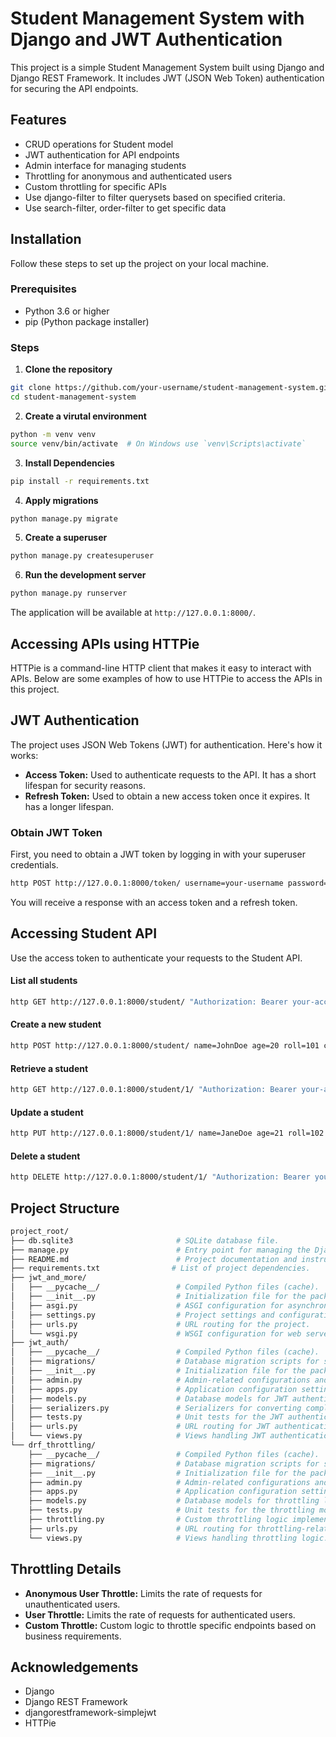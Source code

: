 # Student Management System with Django and JWT Authentication

This project is a simple Student Management System built using Django and Django REST Framework. It includes JWT (JSON Web Token) authentication for securing the API endpoints.

## Features

- CRUD operations for Student model
- JWT authentication for API endpoints
- Admin interface for managing students
- Throttling for anonymous and authenticated users
- Custom throttling for specific APIs
- Use django-filter to filter querysets based on specified criteria.
- Use search-filter, order-filter to get specific data

## Installation

Follow these steps to set up the project on your local machine.

### Prerequisites

- Python 3.6 or higher
- pip (Python package installer)

### Steps

1. **Clone the repository**

```bash
git clone https://github.com/your-username/student-management-system.git
cd student-management-system
```

2. **Create a virutal environment**

```bash
python -m venv venv
source venv/bin/activate  # On Windows use `venv\Scripts\activate`
```

3. **Install Dependencies**

```bash
pip install -r requirements.txt
```

4. **Apply migrations**

```bash
python manage.py migrate
```

5. **Create a superuser**

```bash
python manage.py createsuperuser
```

6. **Run the development server**

```bash
python manage.py runserver
```

The application will be available at `http://127.0.0.1:8000/`.

## Accessing APIs using HTTPie

HTTPie is a command-line HTTP client that makes it easy to interact with APIs. Below are some examples of how to use HTTPie to access the APIs in this project.

## JWT Authentication

The project uses JSON Web Tokens (JWT) for authentication. Here's how it works:
- **Access Token:** Used to authenticate requests to the API. It has a short lifespan for security reasons.
- **Refresh Token:** Used to obtain a new access token once it expires. It has a longer lifespan.

### Obtain JWT Token

First, you need to obtain a JWT token by logging in with your superuser credentials.

```bash
http POST http://127.0.0.1:8000/token/ username=your-username password=your-password
```

You will receive a response with an access token and a refresh token.

## Accessing Student API

Use the access token to authenticate your requests to the Student API.

#### List all students

```bash
http GET http://127.0.0.1:8000/student/ "Authorization: Bearer your-access-token"
```

#### Create a new student

```bash
http POST http://127.0.0.1:8000/student/ name=JohnDoe age=20 roll=101 city=NewYork "Authorization: Bearer your-access-token"
```

#### Retrieve a student

```bash
http GET http://127.0.0.1:8000/student/1/ "Authorization: Bearer your-access-token"
```

#### Update a student

```bash
http PUT http://127.0.0.1:8000/student/1/ name=JaneDoe age=21 roll=102 city=LosAngeles "Authorization: Bearer your-access-token"
```

#### Delete a student

```bash
http DELETE http://127.0.0.1:8000/student/1/ "Authorization: Bearer your-access-token"
```

## Project Structure

```bash
project_root/
├── db.sqlite3                       # SQLite database file.
├── manage.py                        # Entry point for managing the Django project.
├── README.md                        # Project documentation and instructions.
├── requirements.txt                # List of project dependencies.
├── jwt_and_more/
│   ├── __pycache__/                 # Compiled Python files (cache).
│   ├── __init__.py                  # Initialization file for the package.
│   ├── asgi.py                      # ASGI configuration for asynchronous applications.
│   ├── settings.py                  # Project settings and configurations.
│   ├── urls.py                      # URL routing for the project.
│   └── wsgi.py                      # WSGI configuration for web server integration.
├── jwt_auth/
│   ├── __pycache__/                 # Compiled Python files (cache).
│   ├── migrations/                  # Database migration scripts for schema changes.
│   ├── __init__.py                  # Initialization file for the package.
│   ├── admin.py                     # Admin-related configurations and settings.
│   ├── apps.py                      # Application configuration settings.
│   ├── models.py                    # Database models for JWT authentication.
│   ├── serializers.py               # Serializers for converting complex data types to/from JSON.
│   ├── tests.py                     # Unit tests for the JWT authentication module.
│   ├── urls.py                      # URL routing for JWT authentication endpoints.
│   └── views.py                     # Views handling JWT authentication logic.
└── drf_throttling/
    ├── __pycache__/                 # Compiled Python files (cache).
    ├── migrations/                  # Database migration scripts for schema changes.
    ├── __init__.py                  # Initialization file for the package.
    ├── admin.py                     # Admin-related configurations and settings.
    ├── apps.py                      # Application configuration settings.
    ├── models.py                    # Database models for throttling logic.
    ├── tests.py                     # Unit tests for the throttling module.
    ├── throttling.py                # Custom throttling logic implementation.
    ├── urls.py                      # URL routing for throttling-related endpoints.
    └── views.py                     # Views handling throttling logic.
```

## Throttling Details

- **Anonymous User Throttle:** Limits the rate of requests for unauthenticated users.
- **User Throttle:** Limits the rate of requests for authenticated users.
- **Custom Throttle:** Custom logic to throttle specific endpoints based on business requirements.


## Acknowledgements

- Django
- Django REST Framework
- djangorestframework-simplejwt
- HTTPie